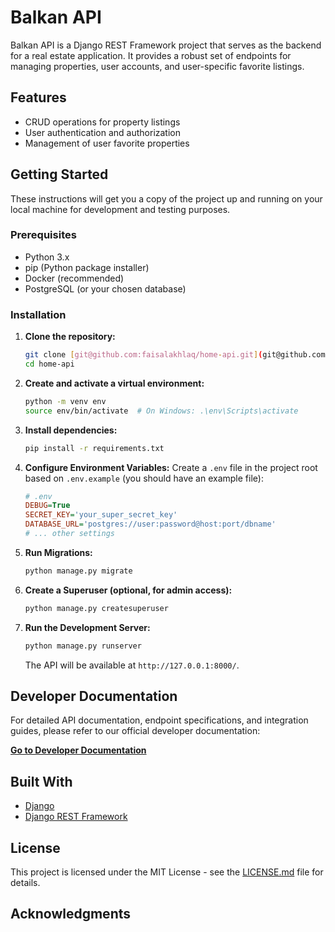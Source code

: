 # Balkan API

Balkan API is a Django REST Framework project that serves as the backend for a real estate application. It provides a robust set of endpoints for managing properties, user accounts, and user-specific favorite listings.

## Features

* CRUD operations for property listings
* User authentication and authorization
* Management of user favorite properties

## Getting Started

These instructions will get you a copy of the project up and running on your local machine for development and testing purposes.

### Prerequisites

* Python 3.x
* pip (Python package installer)
* Docker (recommended)
* PostgreSQL (or your chosen database)

### Installation

1.  **Clone the repository:**
    ```bash
    git clone [git@github.com:faisalakhlaq/home-api.git](git@github.com:faisalakhlaq/home-api.git)
    cd home-api
    ```

2.  **Create and activate a virtual environment:**
    ```bash
    python -m venv env
    source env/bin/activate  # On Windows: .\env\Scripts\activate
    ```

3.  **Install dependencies:**
    ```bash
    pip install -r requirements.txt
    ```

4.  **Configure Environment Variables:**
    Create a `.env` file in the project root based on `.env.example` (you should have an example file):
    ```ini
    # .env
    DEBUG=True
    SECRET_KEY='your_super_secret_key'
    DATABASE_URL='postgres://user:password@host:port/dbname'
    # ... other settings
    ```

5.  **Run Migrations:**
    ```bash
    python manage.py migrate
    ```

6.  **Create a Superuser (optional, for admin access):**
    ```bash
    python manage.py createsuperuser
    ```

7.  **Run the Development Server:**
    ```bash
    python manage.py runserver
    ```
    The API will be available at `http://127.0.0.1:8000/`.

## Developer Documentation

For detailed API documentation, endpoint specifications, and integration guides, please refer to our official developer documentation:

[**Go to Developer Documentation**](./docs/index.md)

## Built With

* [Django](https://www.djangoproject.com/)
* [Django REST Framework](https://www.django-rest-framework.org/)

## License

This project is licensed under the MIT License - see the [LICENSE.md](LICENSE.md) file for details.

## Acknowledgments
